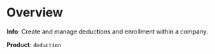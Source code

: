 # Overview

**Info**: Create and manage deductions and enrollment within a company.

**Product**: `deduction`


